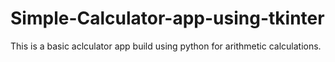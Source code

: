 # Simple-Calculator-app-using-tkinter
This is  a basic aclculator app build using python for arithmetic calculations.
